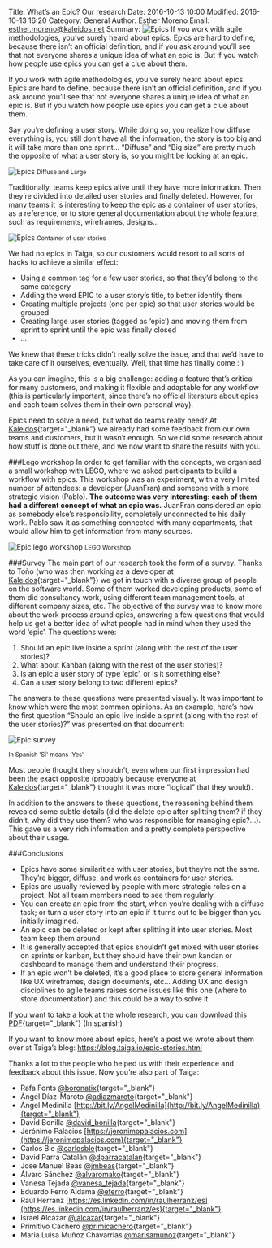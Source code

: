 Title: What’s an Epic? Our research
Date: 2016-10-13 10:00
Modified: 2016-10-13 16:20
Category: General
Author: Esther Moreno
Email: esther.moreno@kaleidos.net
Summary: ![Epics]({filename}/images/2016-10-13_epics-research/epics_research.jpg "Epics") If you work with agile methodologies, you’ve surely heard about epics. Epics are hard to define, because there isn’t an official definition, and if you ask around you’ll see that not everyone shares a unique idea of what an epic is. But if you watch how people use epics you can get a clue about them.

If you work with agile methodologies, you’ve surely heard about epics. Epics are hard to define, because there isn’t an official definition, and if you ask around you’ll see that not everyone shares a unique idea of what an epic is. But if you watch how people use epics you can get a clue about them.

Say you’re defining a user story. While doing so, you realize how diffuse everything is, you still don’t have all the information, the story is too big and it will take more than one sprint… “Diffuse” and “Big size” are pretty much the opposite of what a user story is, so you might be looking at an epic.

![Epics]({filename}/images/2016-10-13_epics-research/epics1.png "Epic research")
<small>Diffuse and Large</small>

Traditionally, teams keep epics alive until they have more information. Then they’re divided into detailed user stories and finally deleted. However, for many teams it is interesting to keep the epic as a container of user stories, as a reference, or to store general documentation about the whole feature, such as requirements, wireframes, designs...

![Epics]({filename}/images/2016-10-13_epics-research/epics-wrap.png "Epic wraps US")
<small>Container of user stories</small>

We had no epics in Taiga, so our customers would resort to all sorts of hacks to achieve a similar effect:

- Using a common tag for a few user stories, so that they’d belong to the same category
- Adding the word EPIC to a user story’s title, to better identify them
- Creating multiple projects (one per epic) so that user stories would be grouped
- Creating large user stories (tagged as ‘epic’) and moving them from sprint to sprint until the epic was finally closed
- …

We knew that these tricks didn’t really solve the issue, and that we’d have to take care of it ourselves, eventually. Well, that time has finally come : )

As you can imagine, this is a big challenge: adding a feature that’s critical for many customers, and making it flexible and adaptable for any workflow (this is particularly important, since there’s no official literature about epics and each team solves them in their own personal way).

Epics need to solve a need, but what do teams really need? At [Kaleidos](https://kaleidos.net){target="_blank"} we already had some feedback from our own teams and customers, but it wasn’t enough. So we did some research about how stuff is done out there, and we now want to share the results with you.

###Lego workshop
In order to get familiar with the concepts, we organised a small workshop with LEGO, where we asked participants to build a workflow with epics. This workshop was an experiment, with a very limited number of attendees: a developer (JuanFran) and someone with a more strategic vision (Pablo). **The outcome was very interesting: each of them had a different concept of what an epic was.** JuanFran considered an epic as somebody else’s responsibility, completely unconnected to his daily work. Pablo saw it as something connected with many departments, that would allow him to get information from many sources.

![Epic lego workshop]({filename}/images/2016-10-13_epics-research/epics-lego.png "Epic lego workshop")
<small>LEGO Workshop</small>

###Survey
The main part of our research took the form of a survey. Thanks to Toño (who was then working as a developer at [Kaleidos](https://kaleidos.net){target="_blank"}) we got in touch with a diverse group of people on the software world. Some of them worked developing products, some of them did consultancy work, using different team management tools, at different company sizes, etc. The objective of the survey was to know more about the work process around epics, answering a few questions that would help us get a better idea of what people had in mind when they used the word ‘epic’. The questions were:

1. Should an epic live inside a sprint (along with the rest of the user stories)?
2. What about Kanban (along with the rest of the user stories)?
3. Is an epic a user story of type ‘epic’, or is it something else?
4. Can a user story belong to two different epics?

The answers to these questions were presented visually. It was important to know which were the most common opinions. As an example, here’s how the first question “Should an epic live inside a sprint (along with the rest of the user stories)?” was presented on that document:

![Epic survey]({filename}/images/2016-10-13_epics-research/epics-survey.png "Epic survey")

<small>In Spanish 'Sí' means 'Yes'</small>

Most people thought they shouldn’t, even when our first impression had been the exact opposite (probably because everyone at [Kaleidos](https://kaleidos.net){target="_blank"} thought it was more “logical” that they would).

In addition to the answers to these questions, the reasoning behind them revealed some subtle details (did the delete epic after splitting them? if they didn’t, why did they use them? who was responsible for managing epic?…). This gave us a very rich information and a pretty complete perspective about their usage.

###Conclusions

- Epics have some similarities with user stories, but they’re not the same. They’re bigger, diffuse, and work as containers for user stories.
- Epics are usually reviewed by people with more strategic roles on a project. Not all team members need to see them regularly.
- You can create an epic from the start, when you’re dealing with a diffuse task; or turn a user story into an epic if it turns out to be bigger than you initially imagined.
- An epic can be deleted or kept after splitting it into user stories. Most team keep them around.
- It is generally accepted that epics shouldn’t get mixed with user stories on sprints or kanban, but they should have their own kandan or dashboard to manage them and understand their progress.
- If an epic won’t be deleted, it’s a good place to store general information like UX wireframes, design documents, etc… Adding UX and design disciplines to agile teams raises some issues like this one (where to store documentation) and this could be a way to solve it.

If you want to take a look at the whole research, you can [download this PDF]({filename}/images/2016-10-13_epics-research/EPICS_Research_Taiga.pdf "Epic research full"){target="_blank"} (In spanish)

If you want to know more about epics, here’s a post we wrote about them over at Taiga’s blog: https://blog.taiga.io/epic-stories.html

Thanks a lot to the people who helped us with their experience and feedback about this issue. Now you’re also part of Taiga:

- Rafa Fonts [@boronatix](https://twitter.com/boronatix){target="_blank"}
- Ángel Díaz-Maroto [@adiazmaroto](https://twitter.com/adiazmaroto){target="_blank"}
- Ángel Medinilla  [http://bit.ly/AngelMedinilla](http://bit.ly/AngelMedinilla){target="_blank"}
- David Bonilla [@david_bonilla](https://twitter.com/david_bonilla){target="_blank"}
- Jerónimo Palacios [https://jeronimopalacios.com](https://jeronimopalacios.com){target="_blank"}
- Carlos Ble [@carlosble](https://twitter.com/carlosble){target="_blank"}
- David Parra Catalán [@dparracatalan](https://twitter.com/dparracatalan){target="_blank"}
- Jose Manuel Beas [@jmbeas](https://twitter.com/jmbeas){target="_blank"}
- Álvaro Sánchez [@alvaromako](https://twitter.com/alvaromako){target="_blank"}
- Vanesa Tejada [@vanesa_tejada](https://twitter.com/vanesa_tejada){target="_blank"}
- Eduardo Ferro Aldama [@eferro](https://twitter.com/eferro){target="_blank"}
- Raúl Herranz [https://es.linkedin.com/in/raulherranz/es](https://es.linkedin.com/in/raulherranz/es){target="_blank"}
- Israel Alcázar [@ialcazar](https://twitter.com/ialcazar){target="_blank"}
- Primitivo Cachero [@primicachero](https://twitter.com/primicachero){target="_blank"}
- Maria Luisa Muñoz Chavarrias [@marisamunoz](https://twitter.com/marisamunoz){target="_blank"}
